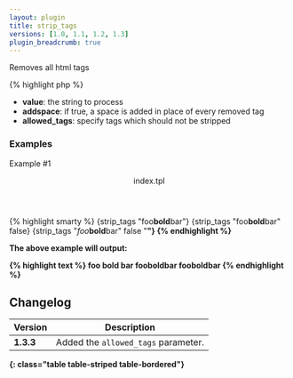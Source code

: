 ```yaml
---
layout: plugin
title: strip_tags
versions: [1.0, 1.1, 1.2, 1.3]
plugin_breadcrumb: true
---
```


Removes all html tags
<div class="code-box">
{% highlight php %}
<?php
strip_tags(string $value, [ bool $addspace = true ])
{% endhighlight %}
</div>

* **value**: the string to process
* **addspace**: if true, a space is added in place of every removed tag
* **allowed_tags**: specify tags which should not be stripped

### Examples
Example #1
<div class="code-box">
<header>index.tpl</header>
{% highlight smarty %}
{strip_tags "foo<strong>bold</strong>bar"}
{strip_tags "foo<strong>bold</strong>bar" false}
{strip_tags "<i>foo</i><strong>bold</strong>bar" false "<strong>"}
{% endhighlight %}
</div>

The above example will output:
<div class="code-box">
{% highlight text %}
foo bold bar
fooboldbar
foo<strong>bold</strong>bar
{% endhighlight %}
</div>

## Changelog

| Version | Description |
| ------- | ----------- |
| **1.3.3** | Added the `allowed_tags` parameter. |
{: class="table table-striped table-bordered"}
